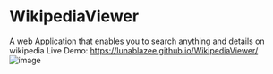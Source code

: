 # WikipediaViewer
A web Application that enables you to search anything and details on wikipedia
Live Demo: 
https://lunablazee.github.io/WikipediaViewer/
![image](https://github.com/LunaBlazee/WikipediaViewer/assets/162085668/8315c863-238a-4eb9-a8c6-2b65ae3a10a6)
